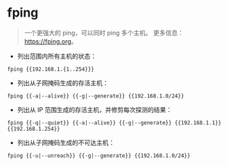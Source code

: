 # fping

> 一个更强大的 ping，可以同时 ping 多个主机。
> 更多信息：<https://fping.org>。

- 列出范围内所有主机的状态：

`fping {{192.168.1.{1..254}}}`

- 列出从子网掩码生成的存活主机：

`fping {{-a|--alive}} {{-g|--generate}} {{192.168.1.0/24}}`

- 列出从 IP 范围生成的存活主机，并修剪每次探测的结果：

`fping {{-q|--quiet}} {{-a|--alive}} {{-g|--generate}} {{192.168.1.1}} {{192.168.1.254}}`

- 列出从子网掩码生成的不可达主机：

`fping {{-u|--unreach}} {{-g|--generate}} {{192.168.1.0/24}}`